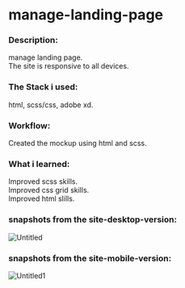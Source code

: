 # manage-landing-page
### Description:

manage landing page.  
The site is responsive to all devices.

### The Stack i used:

html, scss/css, adobe xd.

### Workflow:

Created the mockup using html and scss.  

### What i learned:

Improved scss skills.  
Improved css grid skills.  
Improved html slills.  

### snapshots from the site-desktop-version:

![Untitled](https://user-images.githubusercontent.com/73761063/99834089-b39f7900-2b6b-11eb-840a-6f1242657f0f.png)

### snapshots from the site-mobile-version:

![Untitled1](https://user-images.githubusercontent.com/73761063/99834093-b4380f80-2b6b-11eb-8ce7-b2f3c42cf899.png)
 
